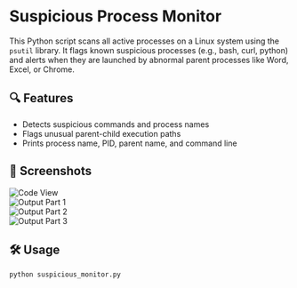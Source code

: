 # Suspicious Process Monitor

This Python script scans all active processes on a Linux system using the `psutil` library. It flags known suspicious processes (e.g., bash, curl, python) and alerts when they are launched by abnormal parent processes like Word, Excel, or Chrome.

## 🔍 Features
- Detects suspicious commands and process names
- Flags unusual parent-child execution paths
- Prints process name, PID, parent name, and command line

## 📸 Screenshots
![Code View](./suspicious_monitor_script.png)  
![Output Part 1](./suspicious_monitor_output_1.png)  
![Output Part 2](./suspicious_monitor_output_2.png)  
![Output Part 3](./suspicious_monitor_output_3.png)

## 🛠 Usage
```bash
python suspicious_monitor.py

